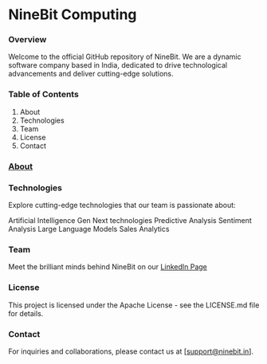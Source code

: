 # NineBit Computing


### Overview
Welcome to the official GitHub repository of NineBit. We are a dynamic software company based in India, dedicated to drive technological advancements and deliver cutting-edge solutions.

### Table of Contents
1.   About 
2.   Technologies 
3.   Team
4.   License 
5.   Contact

### [About](https://ninebit.in/about)  

### Technologies 
Explore cutting-edge technologies that our team is passionate about:

Artificial Intelligence
Gen Next technologies
Predictive Analysis
Sentiment Analysis
Large Language Models
Sales Analytics

### Team
Meet the brilliant minds behind NineBit on our [LinkedIn Page](https://in.linkedin.com/company/ninebit-computing)

### License
This project is licensed under the Apache License - see the LICENSE.md file for details.

### Contact
For inquiries and collaborations, please contact us at [support@ninebit.in].
